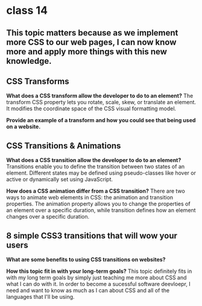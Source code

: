# class 14

## This topic matters because as we implement more CSS to our web pages, I can now know more and apply more things with this new knowledge. 

## CSS Transforms

**What does a CSS transform allow the developer to do to an element?**
The transform CSS property lets you rotate, scale, skew, or translate an element. It modifies the coordinate space of the CSS visual formatting model.

**Provide an example of a transform and how you could see that being used on a website.**

## CSS Transitions & Animations

**What does a CSS transition allow the developer to do to an element?**
Transitions enable you to define the transition between two states of an element. Different states may be defined using pseudo-classes like hover or active or dynamically set using JavaScript.

**How does a CSS animation differ from a CSS transition?**
There are two ways to animate web elements in CSS: the animation and transition properties. The animation property allows you to change the properties of an element over a specific duration, while transition defines how an element changes over a specific duration.

## 8 simple CSS3 transitions that will wow your users

**What are some benefits to using CSS transitions on websites?**

**How this topic fit in with your long-term goals?**
This topic definitely fits in with my long term goals by simply just teaching me more about CSS and what I can do with it. In order to become a sucessful software deevloepr, I need and want to know as much as I can about CSS and all of the languages that I'll be using.